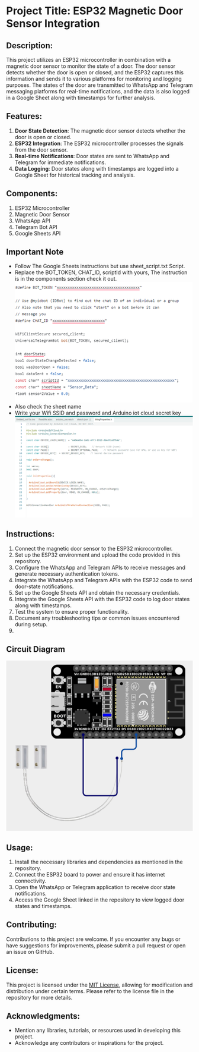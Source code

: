 # Project Title: ESP32 Magnetic Door Sensor Integration

## Description:
This project utilizes an ESP32 microcontroller in combination with a magnetic door sensor to monitor the state of a door. The door sensor detects whether the door is open or closed, and the ESP32 captures this information and sends it to various platforms for monitoring and logging purposes. The states of the door are transmitted to WhatsApp and Telegram messaging platforms for real-time notifications, and the data is also logged in a Google Sheet along with timestamps for further analysis.

## Features:
1. **Door State Detection**: The magnetic door sensor detects whether the door is open or closed.
2. **ESP32 Integration**: The ESP32 microcontroller processes the signals from the door sensor.
3. **Real-time Notifications**: Door states are sent to WhatsApp and Telegram for immediate notifications.
4. **Data Logging**: Door states along with timestamps are logged into a Google Sheet for historical tracking and analysis.

## Components:
1. ESP32 Microcontroller
2. Magnetic Door Sensor
3. WhatsApp API
4. Telegram Bot API
5. Google Sheets API

## Important Note

- Follow The Google Sheets instructions but use sheet_script.txt Script.
- Replace the BOT_TOKEN, CHAT_ID, scriptId with yours, The instruction is in the components section check it out.
![Screenshot](/Smart_Home_Door_Sensor/Reference/Screenshot-2024-02-28-215610.png)
-  Also check the sheet name
-  Write your Wifi SSID and password and Arduino iot cloud secret key
![Screenshot](/Smart_Home_Door_Sensor/Reference/Screenshot-2024-02-28-205036.png)

## Instructions:
1. Connect the magnetic door sensor to the ESP32 microcontroller.
2. Set up the ESP32 environment and upload the code provided in this repository.
3. Configure the WhatsApp and Telegram APIs to receive messages and generate necessary authentication tokens.
4. Integrate the WhatsApp and Telegram APIs with the ESP32 code to send door-state notifications.
5. Set up the Google Sheets API and obtain the necessary credentials.
6. Integrate the Google Sheets API with the ESP32 code to log door states along with timestamps.
7. Test the system to ensure proper functionality.
8. Document any troubleshooting tips or common issues encountered during setup.
9. 
## Circuit Diagram

![Screenshot](/Smart_Home_Door_Sensor/Reference/esp32.png)

## Usage:
1. Install the necessary libraries and dependencies as mentioned in the repository.
2. Connect the ESP32 board to power and ensure it has internet connectivity.
3. Open the WhatsApp or Telegram application to receive door state notifications.
4. Access the Google Sheet linked in the repository to view logged door states and timestamps.

## Contributing:
Contributions to this project are welcome. If you encounter any bugs or have suggestions for improvements, please submit a pull request or open an issue on GitHub.

## License:
This project is licensed under the [MIT License](link-to-license-file), allowing for modification and distribution under certain terms. Please refer to the license file in the repository for more details.


## Acknowledgments:
- Mention any libraries, tutorials, or resources used in developing this project.
- Acknowledge any contributors or inspirations for the project.


